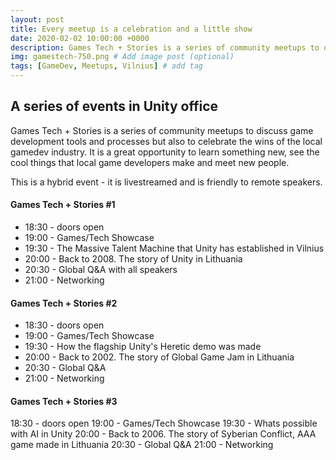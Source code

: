 ```yaml
---
layout: post
title: Every meetup is a celebration and a little show
date: 2020-02-02 10:00:00 +0000
description: Games Tech + Stories is a series of community meetups to discuss game development tools and processes but also to celebrate the wins of the local gamedev industry. # Add post description (optional)
img: gamestech-750.png # Add image post (optional)
tags: [GameDev, Meetups, Vilnius] # add tag
---
```


## A series of events in Unity office

Games Tech + Stories is a series of community meetups to discuss game development tools and processes but also to celebrate the wins of the local gamedev industry. It is a great opportunity to learn something new, see the cool things that local game developers make and meet new people.

This is a hybrid event - it is livestreamed and is friendly to remote speakers.


#### Games Tech + Stories #1
* 18:30 - doors open
* 19:00 - Games/Tech Showcase
* 19:30 - The Massive Talent Machine that Unity has established in Vilnius
* 20:00 - Back to 2008. The story of Unity in Lithuania
* 20:30 - Global Q&A with all speakers
* 21:00 - Networking

#### Games Tech + Stories #2
* 18:30 - doors open
* 19:00 - Games/Tech Showcase
* 19:30 - How the flagship Unity's Heretic demo was made
* 20:00 - Back to 2002. The story of Global Game Jam in Lithuania
* 20:30 - Global Q&A
* 21:00 - Networking

#### Games Tech + Stories #3
18:30 - doors open
19:00 - Games/Tech Showcase
19:30 - Whats possible with AI in Unity
20:00 - Back to 2006. The story of Syberian Conflict, AAA game made in Lithuania
20:30 - Global Q&A
21:00 - Networking